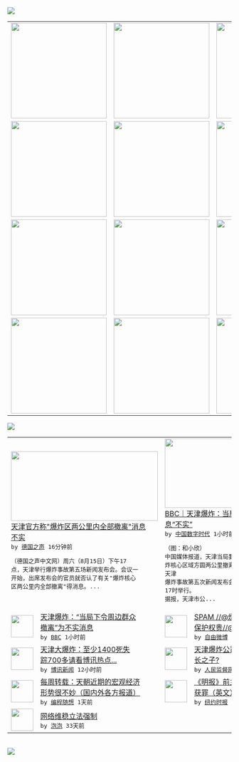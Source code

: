 

<a href="https://github.com/greatfire/z/raw/master/FreeBrowser.apk"><img src="https://raw.githubusercontent.com/greatfire/wiki/master/x/header.png" /></a><table><tr><td width="262" align="center" valign="center"><a href="https://github.com/greatfire/wiki/wiki/nyt" title="纽约时报中文网 国际纵览"><img src="https://raw.githubusercontent.com/greatfire/wiki/master/x/nyt_flag.png" width="215"/></a></td><td width="262" align="center" valign="center"><a href="https://github.com/greatfire/wiki/wiki/dw" title=""><img src="https://raw.githubusercontent.com/greatfire/wiki/master/x/dw_flag.png" width="215"/></a></td><td width="262" align="center" valign="center"><a href="https://github.com/greatfire/wiki/wiki/rmjd" title=""><img src="https://raw.githubusercontent.com/greatfire/wiki/master/x/rmjd_flag.png" width="215"/></a></td></tr><tr><td width="262" align="center" valign="center"><a href="https://github.com/paopaonetizen/website" title="泡泡 - 未经审查的互联网信息"><img src="https://raw.githubusercontent.com/greatfire/wiki/master/x/pp_flag.png" width="215"/></a></td><td width="262" align="center" valign="center"><a href="https://github.com/getlantern/mirror" title="以及自由微博和GreatFire.org官方中文论坛"><img src="https://raw.githubusercontent.com/greatfire/wiki/master/x/lantern_flag.png" width="215"/></a></td><td width="262" align="center" valign="center"><a href="https://github.com/cdtmirrors/m/" title=""><img src="https://raw.githubusercontent.com/greatfire/wiki/master/x/cdt_flag.png" width="215"/></a></td></tr><tr><td width="262" align="center" valign="center"><a href="https://github.com/program-think/blog" title="编程随想的博客"><img src="https://raw.githubusercontent.com/greatfire/wiki/master/x/pt_flag.png" width="215"/></a></td><td width="262" align="center" valign="center"><a href="https://github.com/greatfire/wiki/wiki/bbc" title=""><img src="https://raw.githubusercontent.com/greatfire/wiki/master/x/bbc_flag.png" width="215"/></a></td><td width="262" align="center" valign="center"><a href="https://github.com/freeweibo/s" title="自由微博 - 匿名和不受屏蔽的新浪微博搜索"><img src="https://raw.githubusercontent.com/greatfire/wiki/master/x/fw_flag.png" width="215"/></a></td></tr><tr><td width="262" align="center" valign="center"><a href="https://github.com/greatfire/wiki/wiki/google" title=""><img src="https://raw.githubusercontent.com/greatfire/wiki/master/x/google_flag.png" width="215"/></a></td><td width="262" align="center" valign="center"><a href="https://github.com/bxnews/boxun" title=""><img src="https://raw.githubusercontent.com/greatfire/wiki/master/x/bx_flag.png" width="215"/></a></td><td width="262" align="center" valign="center"><a href="https://github.com/greatfire/wiki/wiki/open-source" title="欢迎访问GreatFire.org开发者项目网站"><img src="https://raw.githubusercontent.com/greatfire/wiki/master/x/open-source_flag.png" width="215"/></a></td></tr></table><img src="https://raw.githubusercontent.com/greatfire/wiki/master/x/newsfeed text.png" /><table cols="4"><tr><td colspan="2" width="380"><a href="http://dw.com/p/1GFxn?maca=chi-GK-text-greatfire-all-chinese-15625-xml-mrss"><img src="http://www.dw.com/image/0,,18650905_302,00.jpg" width="330" height="156"/></a></br><a href="http://dw.com/p/1GFxn?maca=chi-GK-text-greatfire-all-chinese-15625-xml-mrss">天津官方称"爆炸区两公里内全部撤离"消息<br/>不实</a></br><kbd> by <a href="http://dw.de">德国之声</a> 16分钟前 </kbd></br><pre>（德国之声中文网）周六（8月15日）下午17<br/>点，天津举行爆炸事故第五场新闻发布会。会议一<br/>开始，出席发布会的官员就否认了有关"爆炸核心<br/>区两公里内全部撤离"得消息。...</pre></td><td colspan="2" width="380"><a href="http://feedproxy.google.com/~r/chinadigitaltimes/main-page/~3/EvvX6CY9AnA/"><img src="http://chinadigitaltimes.net/chinese/files/2015/08/mmbiz_zJIL9v1Ym1XmF9VsePIVJ5NMNLJomEQibQLQibxh4z67rgVqdbwdOS6orL8hhoSPQ6YstgibCy3ricjUs7B5s1mxwQ_0wx_fmtjpeg.jpg" width="330" height="156"/></a></br><a href="http://feedproxy.google.com/~r/chinadigitaltimes/main-page/~3/EvvX6CY9AnA/">BBC｜天津爆炸：当局下令周边群众撤离消<br/>息“不实”</a></br><kbd> by <a href="http://chinadigitaltimes.net/chinese/">中国数字时代</a> 1小时前 </kbd></br><pre>（图：和小欣）
中国媒体报道，天津当局要求爆<br/>炸核心区域方圆两公里撤离的消息不属实。
天津<br/>爆炸事故第五次新闻发布会于周六（8月15日）<br/>17时举行。
据报，天津市公...</pre></td></tr><tr><td><img src="http://a.files.bbci.co.uk/worldservice/live/assets/images/2015/08/15/150815065519_tianjin_military_144x81__nocredit.jpg" width="50" height="50"/></td><td width="280"><a href="http://www.bbc.com/zhongwen/simp/china/2015/08/150815_tianjin_false_news">天津爆炸：“当局下令周边群众<br/>撤离”为不实消息</a></br><kbd> by <a href="http://www.bbc.co.uk/zhongwen/simp">BBC</a> 1小时前 </kbd></td><td><img src="http://ww3.sinaimg.cn/large/90568a2fgw1ev3bad5z71j20cs08it94.jpg" width="50" height="50"/></td><td width="280"><a href="https://freeweibo.com/weibo/3876155545213978">SPAM //@煙巳惔嘸菋:<br/>保护权贵//@ICE啤...</a></br><kbd> by <a href="https://freeweibo.com/">自由微博</a> 2小时前 </kbd></td></tr><tr><td><img src="https://raw.githubusercontent.com/greatfire/wiki/master/x/bx_logo.png" width="50" height="50"/></td><td width="280"><a href="http://www.boxun.com/news/gb/china/2015/08/201508151501.shtml">天津大爆炸：至少1400死失<br/>踪700多请看博讯热点...</a></br><kbd> by <a href="http://www.boxun.com">博讯新闻</a> 12小时前 </kbd></td><td><img src="http://www.rmjdw.com/uploads/allimg/150814/1KQ54424-0.jpg" width="50" height="50"/></td><td width="280"><a href="http://www.rmjdw.com//guanzhuzhongguo/20150814/15148.html">天津爆炸公司总经理只峰非副市<br/>长之子? </a></br><kbd> by <a href="http://www.rmjdw.com/">人民监督网</a> 1天前 </kbd></td></tr><tr><td><img src="https://raw.githubusercontent.com/greatfire/wiki/master/x/pt_logo.png" width="50" height="50"/></td><td width="280"><a href="http://feedproxy.google.com/~r/programthink/~3/a6m_ATbVYiQ/weekly-share-91.html">每周转载：天朝近期的宏观经济<br/>形势很不妙（国内外各方报道）</a></br><kbd> by <a href="http://program-think.blogspot.com">编程随想</a> 1天前 </kbd></td><td><img src="https://raw.githubusercontent.com/greatfire/wiki/master/x/nyt_logo.png" width="50" height="50"/></td><td width="280"><a href="https://d27vvsfi5kg7xy.cloudfront.net/china/20150814/cc14hongkong/">《明报》前主编遇袭案两嫌疑人<br/>获罪（英文）</a></br><kbd> by <a href="http://m.cn.nytimes.com/">纽约时报</a> 1天前 </kbd></td></tr><tr><td><img src="http://pao-pao.net/sites/pao-pao.net/files/styles/base_adaptive/public/6523513689_baeec3c53c_z_0.jpg?itok=NM8cQ_d1" width="50" height="50"/></td><td width="280"><a href="https://pao-pao.net/article/593">网络维稳立法强制</a></br><kbd> by <a href="https://pao-pao.net">泡泡</a> 33天前 </kbd></td></table></br><a href="https://github.com/greatfire/z/raw/master/FreeBrowser.apk"><img src="https://raw.githubusercontent.com/greatfire/wiki/master/x/download app.png" /></a>